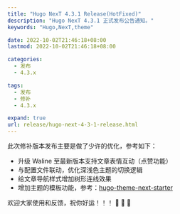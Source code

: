 ```yaml
---
title: "Hugo NexT 4.3.1 Release(HotFixed)"
description: "Hugo NexT 4.3.1 正式发布公告通知。"
keywords: "Hugo,NexT,theme"

date: 2022-10-02T21:46:18+08:00
lastmod: 2022-10-02T21:46:18+08:00

categories:
  - 发布
  - 4.3.x

tags:
  - 发布
  - 修补
  - 4.3.x

expand: true
url: release/hugo-next-4-3-1-release.html
---
```


此次修补版本发布主要是做了少许的优化，参考如下：

- 升级 Waline 至最新版本支持文章表情互动（点赞功能）
- 与配置文件联动，优化深浅色主题的切换逻辑
- 给文章导航样式增加树形连线效果
- 增加主题的模板功能，参考：[hugo-theme-next-starter](https://github.com/hugo-next/hugo-theme-next-starter)

欢迎大家使用和反馈，祝你好运！！！ :tada: :tada: :tada:
